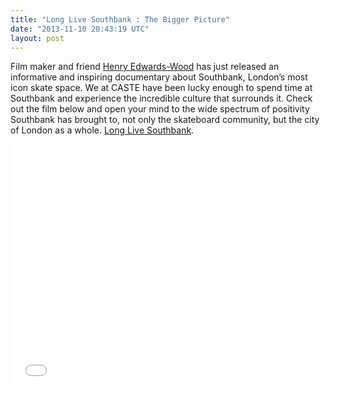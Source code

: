 ```yaml
---
title: "Long Live Southbank : The Bigger Picture"
date: "2013-11-10 20:43:19 UTC"
layout: post
---
```


<p>Film maker and friend <a href="https://cargocollective.com/holdtightfilms">Henry Edwards-Wood</a> has just released an informative and inspiring documentary about Southbank, London&#8217;s most icon skate space. We at CASTE have been lucky enough to spend time at Southbank and experience the incredible culture that surrounds it. Check out the film below and open your mind to the wide spectrum of positivity Southbank has brought to, not only the skateboard community, but the city of London as a whole. <a href="https://www.llsb.com/">Long Live Southbank</a>. </p>
<p><iframe frameborder="0" height="393" src="//www.youtube.com/embed/iFaKN98Xg3E" width="524"></iframe></p>
